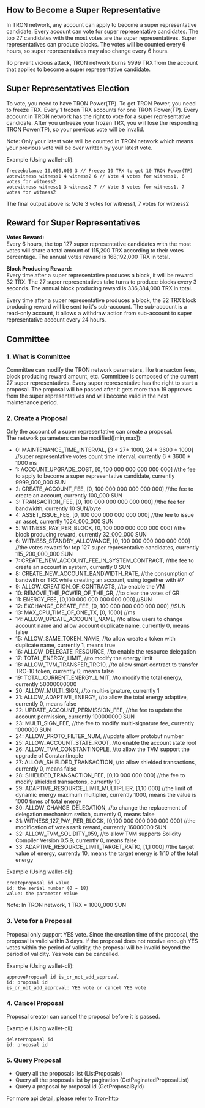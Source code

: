 
## How to Become a Super Representative

 In TRON network, any account can apply to become a super representative candidate. Every account can vote for super representative candidates. The top 27 candidates with the most votes are the super representatives. Super representatives can produce blocks. The votes will be counted every 6 hours, so super representatives may also change every 6 hours.  

 To prevent vicious attack, TRON network burns 9999 TRX from the account that applies to become a super representative candidate.

## Super Representatives Election

 To vote, you need to have TRON Power(TP). To get TRON Power, you need to freeze TRX. Every 1 frozen TRX accounts for one TRON Power(TP). Every account in TRON network has the right to vote for a super representative candidate. After you unfreeze your frozen TRX, you will lose the responding TRON Power(TP), so your previous vote will be invalid.  

 Note: Only your latest vote will be counted in TRON network which means your previous vote will be over written by your latest vote.  

Example (Using wallet-cli):  

```text
freezebalance 10,000,000 3 // Freeze 10 TRX to get 10 TRON Power(TP)  
votewitness witness1 4 witness2 6 // Vote 4 votes for witness1, 6 votes for witness2  
votewitness witness1 3 witness2 7 // Vote 3 votes for witness1, 7 votes for witness2  
```

The final output above is: Vote 3 votes for witness1, 7 votes for witness2

## Reward for Super Representatives

**Votes Reward:**  
Every 6 hours, the top 127 super representative candidates with the most votes will share a total amount of 115,200 TRX according to their votes percentage. The annual votes reward is 168,192,000 TRX in total.

**Block Producing Reward:**   
Every time after a super representative produces a block, it will be reward 32 TRX. The 27 super representatives take turns to produce blocks every 3 seconds. The annual block producing reward is 336,384,000 TRX in total.  

Every time after a super representative produces a block, the 32 TRX block producing reward will be sent to it's sub-account. The sub-account is a read-only account, it allows a withdraw action from sub-account to super representative account every 24 hours.

## Committee

<h3> 1. What is Committee </h3>

Committee can modify the TRON network parameters, like transacton fees, block producing reward amount, etc. Committee is composed of the current 27 super representatives. Every super representative has the right to start a proposal. The proposal will be passed after it gets more than 19 approves from the super representatives and will become valid in the next maintenance period.

<h3> 2. Create a Proposal </h3>

Only the account of a super representative can create a proposal.   
The network parameters can be modified([min,max]):  

- 0: MAINTENANCE_TIME_INTERVAL, [3 * 27* 1000, 24 * 3600 * 1000] //super representative votes count time interval, currently 6 * 3600 * 1000 ms  
- 1: ACCOUNT_UPGRADE_COST, [0, 100 000 000 000 000 000]  //the fee to apply to become a super representative candidate, currently 9999_000_000 SUN   
- 2: CREATE_ACCOUNT_FEE, [0, 100 000 000 000  000 000] //the fee to create an account, currently 100_000 SUN  
- 3: TRANSACTION_FEE, [0, 100 000 000 000 000 000] //the fee for bandwidth, currently 10 SUN/byte  
- 4: ASSET_ISSUE_FEE, [0, 100 000 000 000 000 000] //the fee to issue an asset, currently 1024_000_000 SUN  
- 5: WITNESS_PAY_PER_BLOCK, [0, 100 000 000 000 000 000] //the block producing reward, currently 32_000_000 SUN  
- 6: WITNESS_STANDBY_ALLOWANCE, [0, 100 000 000 000 000 000] //the votes reward for top 127 super representative candidates, currently 115_200_000_000 SUN   
- 7: CREATE_NEW_ACCOUNT_FEE_IN_SYSTEM_CONTRACT, //the fee to create an account in system, currently 0 SUN  
- 8: CREATE_NEW_ACCOUNT_BANDWIDTH_RATE, //the consumption of bandwith or TRX while creating an account, using together with #7  
- 9: ALLOW_CREATION_OF_CONTRACTS, //to enable the VM  
- 10: REMOVE_THE_POWER_OF_THE_GR, //to clear the votes of GR  
- 11: ENERGY_FEE, [0,100 000 000 000 000 000] //SUN  
- 12: EXCHANGE_CREATE_FEE, [0, 100 000 000 000 000 000] //SUN  
- 13: MAX_CPU_TIME_OF_ONE_TX, [0, 1000] //ms  
- 14: ALLOW_UPDATE_ACCOUNT_NAME, //to allow users to change account name and allow account duplicate name, currently 0, means false  
- 15: ALLOW_SAME_TOKEN_NAME, //to allow create a token with duplicate name, currently 1, means true  
- 16: ALLOW_DELEGATE_RESOURCE, //to enable the resource delegation  
- 17: TOTAL_ENERGY_LIMIT, //to modify the energy limit  
- 18: ALLOW_TVM_TRANSFER_TRC10, //to allow smart contract to transfer TRC-10 token, currently 0, means false
- 19: TOTAL_CURRENT_ENERGY_LIMIT, //to modify the total energy, currently 50000000000
- 20: ALLOW_MULTI_SIGN, //to multi-signature, currently 1
- 21: ALLOW_ADAPTIVE_ENERGY, //to allow the total energy adaptive, currently 0, means false
- 22: UPDATE_ACCOUNT_PERMISSION_FEE, //the fee to update the account permission, currently 100000000 SUN
- 23: MULTI_SIGN_FEE, //the fee to modify multi-signature fee, currently 1000000 SUN
- 24: ALLOW_PROTO_FILTER_NUM, //update allow protobuf number
- 25: ALLOW_ACCOUNT_STATE_ROOT, //to enable the account state root
- 26: ALLOW_TVM_CONSTANTINOPLE, //to allow the TVM support the upgrade of Constantinople
- 27: ALLOW_SHIELDED_TRANSACTION, //to allow shielded transactions, currently 0, means false
- 28: SHIELDED_TRANSACTION_FEE, [0,10 000 000 000] //the fee to modify shielded transactons, currently 10
- 29: ADAPTIVE_RESOURCE_LIMIT_MULTIPLIER, [1,10 000] //the limit of dynamic energy maximum multiplier, currently 1000, means the value is 1000 times of total energy
- 30: ALLOW_CHANGE_DELEGATION, //to change the replacement of delegation mechanism switch, currently 0, means false
- 31: WITNESS_127_PAY_PER_BLOCK, [0,100 000 000 000 000 000] //the modification of votes rank reward, currently 16000000 SUN
- 32: ALLOW_TVM_SOLIDITY_059, //to allow TVM supports Solidity Compiler Version 0.5.9, currently 0, means false
- 33: ADAPTIVE_RESOURCE_LIMIT_TARGET_RATIO, [1,1 000] //the target value of energy, currently 10, means the target energy is 1/10 of the total energy


Example (Using wallet-cli):  
```text
createproposal id value  
id: the serial number (0 ~ 18)  
value: the parameter value  
```

Note: In TRON network, 1 TRX = 1000_000 SUN

<h3> 3. Vote for a Proposal </h3>

Proposal only support YES vote. Since the creation time of the proposal, the proposal is valid within 3 days. If the proposal does not receive enough YES votes within the period of validity, the proposal will be invalid beyond the period of validity. Yes vote can be cancelled.  

Example (Using wallet-cli):  
```text
approveProposal id is_or_not_add_approval
id: proposal id  
is_or_not_add_approval: YES vote or cancel YES vote  
```

<h3> 4. Cancel Proposal </h3>

Proposal creator can cancel the proposal before it is passed.  

Example (Using wallet-cli):  
```text
deleteProposal id
id: proposal id
```

<h3> 5. Query Proposal </h3>

- Query all the proposals list (ListProposals)  
- Query all the proposals list by pagination (GetPaginatedProposalList)  
- Query a proposal by proposal id (GetProposalById)  

For more api detail, please refer to [Tron-http](Tron-http.md)  

